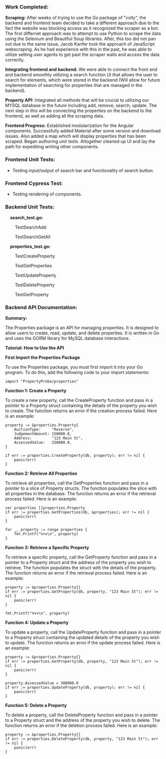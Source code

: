 ### Work Completed:

**Scraping:** After weeks of trying to use the Go package of "colly", the backend and frontend team decided to take a different approach due to the fact the website was blocking access as it recognized the scraper as a bot. The first differnet approach was to attempt to use Python to scrape the data using the Selenium and Beautiful Soup libraries. After, this too did not pan out due to the same issue, Jacob Kanfer took the approach of JavaScript webscraping. As he had experience with this in the past, he was able to utilize setting user agents to get past the scraper walls and access the data correctly.  

**Integrating frontend and backend:** We were able to connect the front end and backend smoothly utilizing a search function UI that allows the user to search for elements, which were stored in the backend (Will allow for future implementation of searching for properties that are managed in the backend).

**Property API:** Integrated all methods that will be crucial to utilizing our MYSQL database in the future including add, remove, search, update. The next step in this will be connecting the properties on the backend to the frontend, as well as adding all the scraping data.

**Frontend Progress:** Established modularization for the Angular components. Successfully added Material after some version and download issues. Also added a map which will display properties that has been scraped. Began authoring unit tests. Altogether cleaned up UI and lay the path for expediting writing other components.


### Frontend Unit Tests:

* Testing input/output of search bar and functionality of search button.

### Frontend Cypress Test:

* Testing rendering of components.

### Backend Unit Tests: 
&nbsp;&nbsp;&nbsp;&nbsp;**search_test.go:**

&nbsp;&nbsp;&nbsp;&nbsp;&nbsp;&nbsp;&nbsp;&nbsp;TestSearchAdd

&nbsp;&nbsp;&nbsp;&nbsp;&nbsp;&nbsp;&nbsp;&nbsp;TestSearchGetAll

&nbsp;&nbsp;&nbsp;&nbsp;**properties_test.go:**

&nbsp;&nbsp;&nbsp;&nbsp;&nbsp;&nbsp;&nbsp;&nbsp;TestCreateProperty

&nbsp;&nbsp;&nbsp;&nbsp;&nbsp;&nbsp;&nbsp;&nbsp;TestGetProperties

&nbsp;&nbsp;&nbsp;&nbsp;&nbsp;&nbsp;&nbsp;&nbsp;TestUpdateProperty

&nbsp;&nbsp;&nbsp;&nbsp;&nbsp;&nbsp;&nbsp;&nbsp;TestDeleteProperty

&nbsp;&nbsp;&nbsp;&nbsp;&nbsp;&nbsp;&nbsp;&nbsp;TestGetProperty

### Backend API Documentation: 
  
**Summary:**

The Properties package is an API for managing properties. It is designed to allow users to create, read, update, and delete properties. It is written in Go and uses the GORM library for MySQL database interactions.

**Tutorial: How to Use the API**

**First Import the Properties Package**

To use the Properties package, you must first import it into your Go program. To do this, add the following code to your import statements: 

`import "PropertyProbe/properties"`

**Function 1: Create a Property**

To create a new property, call the CreateProperty function and pass in a pointer to a Property struct containing the details of the property you wish to create. The function returns an error if the creation process failed. Here is an example:

```
property := &properties.Property{
    AuctionType:     "Reserve",
    JudgementAmount: 150000.0,
    Address:         "123 Main St",
    AssessedValue:   250000.0,
}

if err := properties.CreateProperty(db, property); err != nil {
    panic(err)
}
```

**Function 2: Retrieve All Properties**

To retrieve all properties, call the GetProperties function and pass in a pointer to a slice of Property structs. The function populates the slice with all properties in the database. The function returns an error if the retrieval process failed. Here is an example:

```
var properties []properties.Property
if err := properties.GetProperties(db, &properties); err != nil {
    panic(err)
}

for _, property := range properties {
    fmt.Printf("%+v\n", property)
}
```

**Function 3: Retrieve a Specific Property**

To retrieve a specific property, call the GetProperty function and pass in a pointer to a Property struct and the address of the property you wish to retrieve. The function populates the struct with the details of the property. The function returns an error if the retrieval process failed. Here is an example:

```
property := &properties.Property{}
if err := properties.GetProperty(db, property, "123 Main St"); err != nil {
    panic(err)
}

fmt.Printf("%+v\n", property)
```

**Function 4: Update a Property**

To update a property, call the UpdateProperty function and pass in a pointer to a Property struct containing the updated details of the property you wish to update. The function returns an error if the update process failed. Here is an example:

```
property := &properties.Property{}
if err := properties.GetProperty(db, property, "123 Main St"); err != nil {
    panic(err)
}

property.AssessedValue = 300000.0
if err := properties.UpdateProperty(db, property); err != nil {
    panic(err)
}
```

**Function 5: Delete a Property**

To delete a property, call the DeleteProperty function and pass in a pointer to a Property struct and the address of the property you wish to delete. The function returns an error if the deletion process failed. Here is an example:

```
property := &properties.Property{}
if err := properties.DeleteProperty(db, property, "123 Main St"); err != nil {
    panic(err)
}
```
